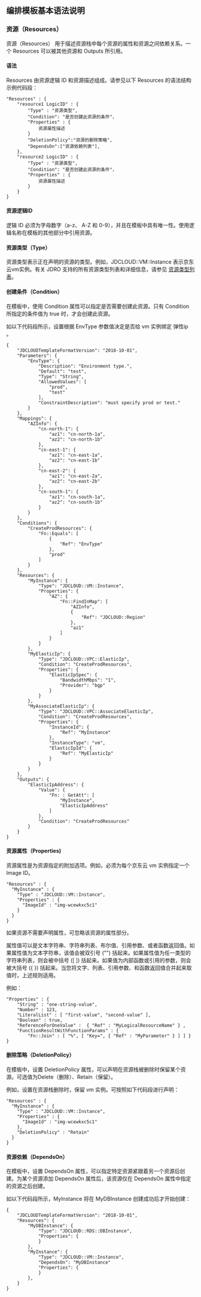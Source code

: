 ## 编排模板基本语法说明
### 资源（Resources）

资源（Resources） 用于描述资源栈中每个资源的属性和资源之间依赖关系。一个 Resources 可以被其他资源和 Outputs 所引用。

#### 语法

Resources 由资源逻辑 ID 和资源描述组成。请参见以下 Resources 的语法结构示例代码段：

```
"Resources" : {
    "resource1 LogicID" : {
        "Type" : "资源类型",
        "Condition": "是否创建此资源的条件"，
        "Properties" : {
            资源属性描述
        }
        "DeletionPolicy":"资源的删除策略",
        "DependsOn":["资源依赖列表"],
    },
    "resource2 LogicID" : {
        "Type" : "资源类型",
        "Condition": "是否创建此资源的条件"，
        "Properties" : {
            资源属性描述
        }
    }
}
```

#### 资源逻辑ID

逻辑 ID 必须为字母数字（a-z、 A-Z 和 0-9），并且在模板中具有唯一性。使用逻辑名称在模板的其他部分中引用资源。

#### 资源类型（Type）

资源类型表示正在声明的资源的类型。例如，JDCLOUD::VM::Instance 表示京东云vm实例。有关 JDRO 支持的所有资源类型列表和详细信息，请参见 [资源类型列表](https://github.com/jdcloudcom/cn/blob/jdro/documentation/Management/Resource-Orchestration/Operation-Guide/resource-type.md)。

#### 创建条件（Condition）
在模板中，使用 Condition 属性可以指定是否需要创建此资源。只有 Condition 所指定的条件值为 true 时，才会创建此资源。

如以下代码段所示，设置根据 EnvType 参数值决定是否给 vm 实例绑定 弹性ip 。

```
{
    "JDCLOUDTemplateFormatVersion": "2018-10-01",
    "Parameters": {
        "EnvType": {
            "Description": "Environment type.",
            "Default": "test",
            "Type": "String",
            "AllowedValues": [
                "prod",
                "test"
            ],
            "ConstraintDescription": "must specify prod or test."
        }
    },
    "Mappings": {
        "AZInfo": {
            "cn-north-1": {
                "az1": "cn-north-1a",
                "az2": "cn-north-1b"
            },
            "cn-east-1": {
                "az1": "cn-east-1a",
                "az2": "cn-east-1b"
            },
            "cn-east-2": {
                "az1": "cn-east-2a",
                "az2": "cn-east-2b"
            },
            "cn-south-1": {
                "az1": "cn-south-1a",
                "az2": "cn-south-1b"
            }
        }
    },
    "Conditions": {
        "CreateProdResources": {
            "Fn::Equals": [
                {
                    "Ref": "EnvType"
                },
                "prod"
            ]
        }
    },
    "Resources": {
        "MyInstance": {
            "Type": "JDCLOUD::VM::Instance",
            "Properties": {
                "AZ": {
                    "Fn::FindInMap": [
                        "AZInfo",
                        {
                            "Ref": "JDCLOUD::Region"
                        },
                        "az1"
                    ]
                }
            }
        },
        "MyElasticIp": {
            "Type": "JDCLOUD::VPC::ElasticIp",
            "Condition": "CreateProdResources",
            "Properties": {
                "ElasticIpSpec": {
                    "BandwidthMbps": "1",
                    "Provider": "bgp"
                }
            }
        },
        "MyAssociateElasticIp": {
            "Type": "JDCLOUD::VPC::AssociateElasticIp",
            "Condition": "CreateProdResources",
            "Properties": {
                "InstanceId": {
                    "Ref": "MyInstance"
                },
                "InstanceType": "vm",
                "ElasticIpId": {
                    "Ref": "MyElasticIp"
                }
            }
        }
    },
    "Outputs": {
        "ElasticIpAddress": {
            "Value": {
                "Fn: : GetAtt": [
                    "MyInstance",
                    "ElasticIpAddress"
                ]
            },
            "Condition": "CreateProdResources"
        }
    }
}
```


#### 资源属性（Properties)

资源属性是为资源指定的附加选项。例如，必须为每个京东云 vm 实例指定一个 Image ID。

```
"Resources" : {
  "MyInstance" : {
    "Type" : "JDCLOUD::VM::Instance",
    "Properties" : {
      "ImageId" : "img-wcewkxc5c1"
    }
  }
}
```
如果资源不需要声明属性，可忽略该资源的属性部分。

属性值可以是文本字符串、字符串列表、布尔值、引用参数、或者函数返回值。如果属性值为文本字符串，该值会被双引号 ("") 括起来。如果属性值为任一类型的字符串列表，则会被中括号 ([ ]) 括起来。如果值为内部函数或引用的参数，则会被大括号 ({ }) 括起来。当您将文字、列表、引用参数、和函数返回值合并起来取值时，上述规则适用。

例如：
```
"Properties" : {
    "String" : "one-string-value",
    "Number" : 123,
    "LiteralList" : [ "first-value", "second-value" ],
    "Boolean" : true,
    "ReferenceForOneValue" :  { "Ref" : "MyLogicalResourceName" } ,
    "FunctionResultWithFunctionParams" : {
        "Fn::Join" : [ "%", [ "Key=", { "Ref" : "MyParameter" } ] ] }
}
```

#### 删除策略（DeletionPolicy）

在模板中，设置 DeletionPolicy 属性，可以声明在资源栈被删除时保留某个资源。可选值为Delete（删除）、Retain（保留）。

例如，设置在资源栈删除时，保留 vm 实例。可按照如下代码段进行声明：

```
"Resources" : {
  "MyInstance" : {
    "Type" : "JDCLOUD::VM::Instance",
    "Properties" : {
      "ImageId" : "img-wcewkxc5c1"
    },
    "DeletionPolicy" : "Retain"
  }
}
```

#### 资源依赖（DependsOn）

在模板中，设置 DependsOn 属性，可以指定特定资源紧跟着另一个资源后创建。为某个资源添加 DependsOn 属性后，该资源仅在 DependsOn 属性中指定的资源之后创建。

如以下代码段所示，MyInstance 将在 MyDBInstance 创建成功后才开始创建：

```
{
    "JDCLOUDTemplateFormatVersion": "2018-10-01",
    "Resources": {
        "MyDBInstance": {
            "Type": "JDCLOUD::RDS::DBInstance",
            "Properties": {
            }
        },
        "MyInstance": {
            "Type": "JDCLOUD::VM::Instance",
            "DependsOn": "MyDBInstance"
            "Properties": {
            }
        },
    }
}
```


